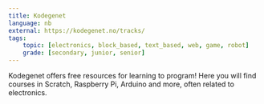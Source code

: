```yaml
---
title: Kodegenet
language: nb
external: https://kodegenet.no/tracks/
tags:
    topic: [electronics, block_based, text_based, web, game, robot]
    grade: [secondary, junior, senior]
---
```


Kodegenet offers free resources for learning to program! Here you will find
courses in Scratch, Raspberry Pi, Arduino and more, often related to
electronics.
